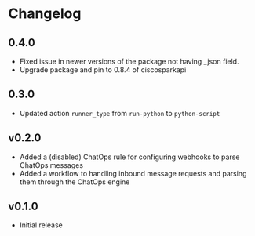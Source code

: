 # Changelog

## 0.4.0

- Fixed issue in newer versions of the package not having _json field.
- Upgrade package and pin to 0.8.4 of ciscosparkapi

## 0.3.0

- Updated action `runner_type` from `run-python` to `python-script`

## v0.2.0

* Added a (disabled) ChatOps rule for configuring webhooks to parse ChatOps messages
* Added a workflow to handling inbound message requests and parsing them through the ChatOps engine

## v0.1.0

* Initial release
